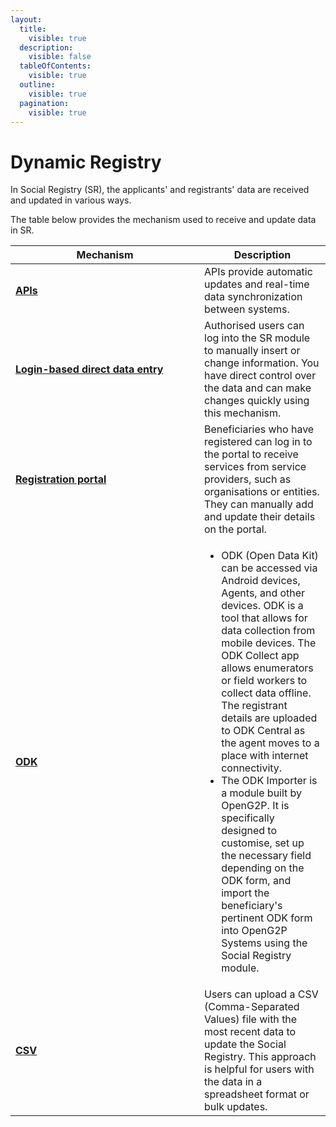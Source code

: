 ```yaml
---
layout:
  title:
    visible: true
  description:
    visible: false
  tableOfContents:
    visible: true
  outline:
    visible: true
  pagination:
    visible: true
---
```


# Dynamic Registry

In Social Registry (SR), the applicants' and registrants' data are received and updated in various ways.&#x20;

The table below provides the mechanism used to receive and update data in SR.

<table><thead><tr><th width="286">Mechanism</th><th>Description</th></tr></thead><tbody><tr><td><a href="../developer-zone/api/"><strong>APIs</strong></a></td><td>APIs provide automatic updates and real-time data synchronization between systems.</td></tr><tr><td><a href="individuals-and-groups/user-guides/"><strong>Login-based direct data entry</strong></a></td><td>Authorised users can log into the SR module to manually insert or change information. You have direct control over the data and can make changes quickly using this mechanism.</td></tr><tr><td><a href="online-assisted-registration/"><strong>Registration portal</strong></a></td><td>Beneficiaries who have registered can log in to the portal to receive services from service providers, such as organisations or entities. They can manually add and update their details on the portal. </td></tr><tr><td><a href="../../utilities-and-tools/odk-collection-app.md"><strong>ODK</strong></a></td><td><ul><li>ODK (Open Data Kit) can be accessed via Android devices, Agents, and other devices. ODK is a tool that allows for data collection from mobile devices. The ODK Collect app allows enumerators or field workers to collect data offline. The registrant details are uploaded to ODK Central as the agent moves to a place with internet connectivity.</li><li>The ODK Importer is a module built by OpenG2P. It is specifically designed to customise, set up the necessary field depending on the ODK form, and import the beneficiary's pertinent ODK form into OpenG2P Systems using the Social Registry module.</li></ul></td></tr><tr><td><a href="individuals-and-groups/user-guides/import-csv-file-to-social-registry.md"><strong>CSV</strong></a></td><td>Users can upload a CSV (Comma-Separated Values) file with the most recent data to update the Social Registry. This approach is helpful for users with the data in a spreadsheet format or bulk updates.</td></tr></tbody></table>
